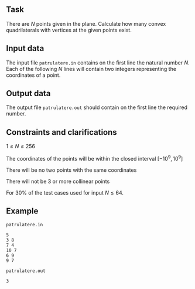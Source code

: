 ## Task

There are $N$ points given in the plane. Calculate how many convex quadrilaterals with vertices at the given points exist.

## Input data

The input file `patrulatere.in` contains on the first line the natural number $N$. Each of the following $N$ lines will contain two integers representing the coordinates of a point.

## Output data

The output file `patrulatere.out` should contain on the first line the required number.

## Constraints and clarifications

$1 \leq N \leq 256$

The coordinates of the points will be within the closed interval $[-10^9, 10^9]$

There will be no two points with the same coordinates

There will not be 3 or more collinear points

For $30\%$ of the test cases used for input $N \leq 64$.

## Example

`patrulatere.in`
```
5
3 8
7 4
10 7
6 9
9 7
```

`patrulatere.out`
```
3
```